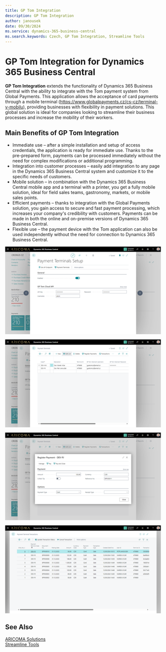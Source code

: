 ```yaml
---
title: GP Tom Integration
description: GP Tom Integration
author: janousek
date: 09/30/2024
ms.service: dynamics-365-business-central
ms.search.keywords: Czech, GP Tom Integration, Streamline Tools
---
```

# GP Tom Integration for Dynamics 365 Business Central

**GP Tom Integration** extends the functionality of Dynamics 365 Business Central with the ability to integrate with the Tom payment system from Global Payments. This application allows the acceptance of card payments through a mobile terminal (https://www.globalpayments.cz/cs-cz/terminal-v-mobilu), providing businesses with flexibility in payment solutions. This global solution is ideal for companies looking to streamline their business processes and increase the mobility of their workers.

## Main Benefits of GP Tom Integration

- Immediate use – after a simple installation and setup of access credentials, the application is ready for immediate use. Thanks to the pre-prepared form, payments can be processed immediately without the need for complex modifications or additional programming.
- Integration into customer processes – easily add integration to any page in the Dynamics 365 Business Central system and customize it to the specific needs of customers.
- Mobile solution – in combination with the Dynamics 365 Business Central mobile app and a terminal with a printer, you get a fully mobile solution, ideal for field sales teams, gastronomy, markets, or mobile sales points.
- Efficient payments – thanks to integration with the Global Payments solution, you gain access to secure and fast payment processing, which increases your company's credibility with customers. Payments can be made in both the online and on-premise versions of Dynamics 365 Business Central.
- Flexible use – the payment device with the Tom application can also be used independently without the need for connection to Dynamics 365 Business Central.

![Payment Terminal Settings](media/GPTomIntg1_1280x720.png)

![Payment Terminal](media/GPTomIntg2_1280x720.png)

![Payment Terminal](media/GPTomIntg3_1280x720.png)

![Payment Terminal](media/GPTomIntg4_1280x720.png)

## See Also

[ARICOMA Solutions](solutions.md)  
[Streamline Tools](streamlinetools.md)
